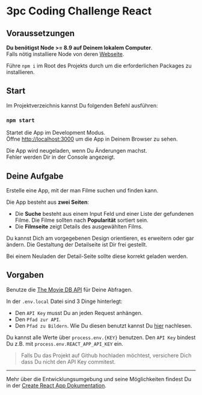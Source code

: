 # 3pc Coding Challenge React

## Voraussetzungen

**Du benötigst Node >= 8.9 auf Deinem lokalem Computer**.<br>
Falls nötig installiere Node von deren [Webseite](https://nodejs.org/en/).

Führe `npm i` im Root des Projekts durch um die erforderlichen Packages zu installieren.

## Start

Im Projektverzeichnis kannst Du folgenden Befehl ausführen:

### `npm start`

Startet die App im Development Modus.<br />
Öffne [http://localhost:3000](http://localhost:3000) um die App in Deinem Browser zu sehen.

Die App wird neugeladen, wenn Du Änderungen machst.<br />
Fehler werden Dir in der Console angezeigt.

## Deine Aufgabe

Erstelle eine App, mit der man Filme suchen und finden kann.

Die App besteht aus **zwei Seiten**:

- Die **Suche** besteht aus einem Input Feld und einer Liste der gefundenen Filme. Die Filme sollten nach **Popularität** sortiert sein.
- Die **Filmseite** zeigt Details des ausgewählten Films.

Du kannst Dich am vorgegebenen Design orientieren, es erweitern oder gar ändern.
Die Gestaltung der Detailseite ist Dir frei gestellt.

Bei einem Neuladen der Detail-Seite sollte diese korrekt geladen werden.

## Vorgaben

Benutze die [The Movie DB API](https://developers.themoviedb.org/3) für Deine Abfragen.

In der `.env.local` Datei sind 3 Dinge hinterlegt:

- Den `API Key` musst Du an jeden Request anhängen.
- Den `Pfad zur API`.
- Den `Pfad zu Bildern`. Wie Du diesen benutzt kannst Du [hier](https://developers.themoviedb.org/3/getting-started/images) nachlesen.

Du kannst alle Werte über `process.env.{KEY}` benutzen. Den `API Key` bindest Du z.B. mit `process.env.REACT_APP_API_KEY` ein.

> Falls Du das Projekt auf Github hochladen möchtest, versichere Dich dass Du nicht den API Key commitest.

---

Mehr über die Entwicklungsumgebung und seine Möglichkeiten findest Du in der [Create React App Dokumentation](https://create-react-app.dev/).
